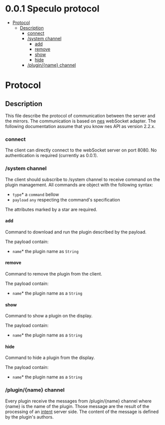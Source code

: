 <!-- version -->
# 0.0.1 Speculo protocol
<!-- end version -->

<!-- toc -->
  - [Protocol](#protocol)
    - [Description](#description)
      - [connect](#connect)
      - [/system channel](#system-channel)
        - [add](#add)
        - [remove](#remove)
        - [show](#show)
        - [hide](#hide)
      - [/plugin/{name} channel](#pluginname-channel)
<!-- end toc -->

# Protocol

## Description

This file describe the protocol of communication between the server and the mirrors.
The communication is based on [nes](https://github.com/hapijs/nes) webSocket adapter.
The following documentation assume that you know nes API as version 2.2.x.

### connect

The client can directly connect to the webSocket server on port 8080. 
No authentication is required (currently as 0.0.1).

### /system channel

The client should subscribe to /system channel to receive command on the plugin management.
All commands are object with the following syntax:
  - `type`* a `command` bellow
  - `payload` `any` respecting the command's specification

The attributes marked by a star are required.

#### add

Command to download and run the plugin described by the payload.

The payload contain:
  - `name`* the plugin name as `String`

#### remove

Command to remove the plugin from the client.

The payload contain:
  - `name`* the plugin name as a `String`

#### show

Command to show a plugin on the display.

The payload contain:
  - `name`* the plugin name as a `String`

#### hide

Command to hide a plugin from the display.

The payload contain:
  - `name`* the plugin name as a `String`

### /plugin/{name} channel

Every plugin receive the messages from /plugin/{name} channel where {name} is the name of the plugin.
Those message are the result of the processing of an [intent](intent.md) server side.
The content of the message is defined by the plugin's authors.
